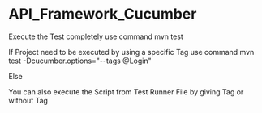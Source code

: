 # API_Framework_Cucumber

Execute the Test completely use command mvn test

If Project need to be executed by using a specific Tag use command mvn test -Dcucumber.options="--tags @Login"

Else

You can also execute the Script from Test Runner File by giving Tag or without Tag

